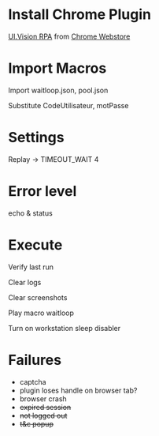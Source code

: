 # Install Chrome Plugin 

[UI.Vision RPA](https://github.com/A9T9/RPA) from [Chrome Webstore](https://chrome.google.com/webstore/detail/uivision-rpa/gcbalfbdmfieckjlnblleoemohcganoc)


# Import Macros

Import waitloop.json, pool.json
 
Substitute CodeUtilisateur, motPasse


# Settings

Replay -> TIMEOUT_WAIT 4


# Error level

echo & status


# Execute

Verify last run

Clear logs

Clear screenshots

Play macro waitloop

Turn on workstation sleep disabler


# Failures

- captcha
- plugin loses handle on browser tab?
- browser crash
- ~~expired session~~
- ~~not logged out~~
- ~~t&c popup~~

